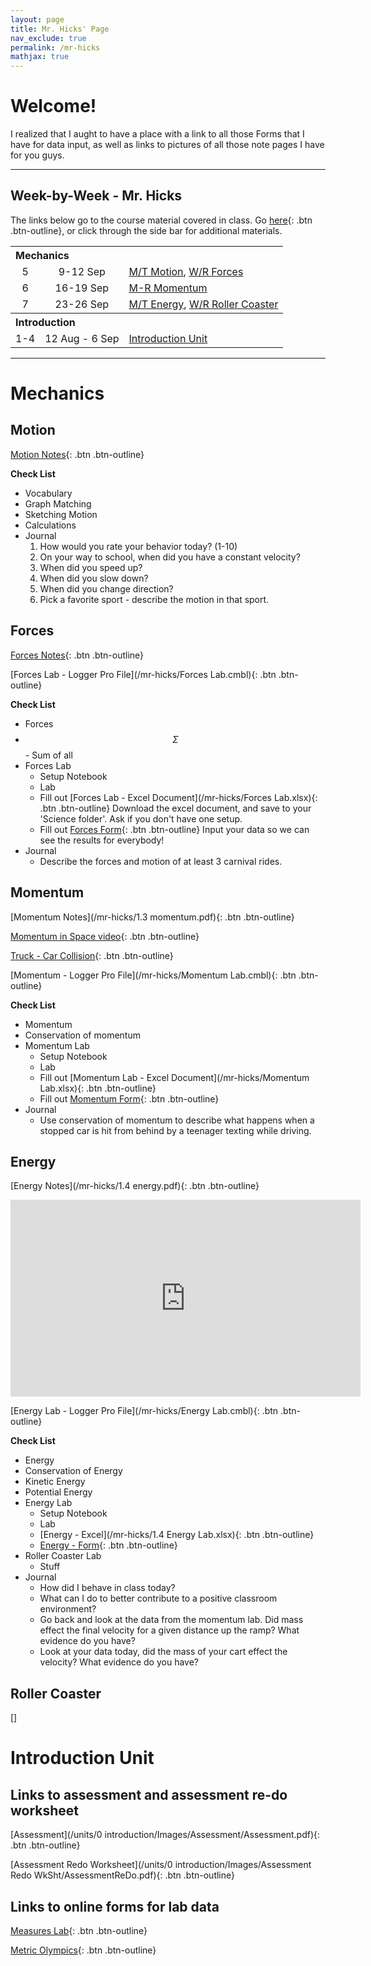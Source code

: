 ```yaml
---
layout: page
title: Mr. Hicks' Page
nav_exclude: true
permalink: /mr-hicks
mathjax: true
---
```

# Welcome!
I realized that I aught to have a place with a link to all those Forms that I have for data input, as well as links to pictures of all those note pages I have for you guys.

---
## Week-by-Week - Mr. Hicks
The links below go to the course material covered in class.
Go [here](/index){: .btn .btn-outline}, or click through the side bar for additional materials.
<table>
  <tr>
    <th colspan="3" align="left">Mechanics</th>
  </tr>
  <tr>
    <td align="center">5</td>
    <td align="center">9-12 Sep</td>
    <td><a href='/mr-hicks#motion'>M/T Motion</a>, <a href='/mr-hicks#forces'>W/R Forces</a></td>
  </tr>
  <tr>
    <td align="center">6</td>
    <td align="center">16-19 Sep</td>
    <td><a href='/mr-hicks#momentum'>M-R Momentum</a></td>
  </tr>
  <tr>
    <td align="center">7</td>
    <td align="center">23-26 Sep</td>
    <td><a href='/mr-hicks#energy'>M/T Energy</a>, <a href='/mr-hicks#roller-coaster'>W/R Roller Coaster</a></td>
  </tr>
  <tr>
    <th colspan="3" align="left">Introduction</th>
  </tr>
  <tr>
    <td align="center">1-4</td>
    <td align="center">12 Aug - 6 Sep</td>
    <td><a href='/mr-hicks#introduction-unit'>Introduction Unit</a></td>
  </tr>
</table>

---

# Mechanics
## Motion

[Motion Notes](/mr-hicks/1.1-motion.pdf){: .btn .btn-outline}

**Check List**
  * Vocabulary
  * Graph Matching
  * Sketching Motion
  * Calculations
  * Journal
      1. How would you rate your behavior today? (1-10)
      2. On your way to school, when did you have a constant velocity?
      3. When did you speed up?
      4. When did you slow down?
      5. When did you change direction?
      6. Pick a favorite sport - describe the motion in that sport.

## Forces
[Forces Notes](/mr-hicks/1.2-forces.pdf){: .btn .btn-outline}

[Forces Lab - Logger Pro File](/mr-hicks/Forces Lab.cmbl){: .btn .btn-outline}

**Check List**
  * Forces
  * $$\Sigma$$ - Sum of all
  * Forces Lab
    - Setup Notebook
    - Lab
    - Fill out [Forces Lab - Excel Document](/mr-hicks/Forces Lab.xlsx){: .btn .btn-outline}
      Download the excel document, and save to your 'Science folder'.
      Ask if you don't have one setup.
    - Fill out [Forces Form](https://forms.office.com/Pages/ResponsePage.aspx?id=2pNwzRMrok2198ZQP0iNs31cX8DUQ_xEjrOkTCSQz29UQVBRSzc4QVlQVEZGTkNKSENYVUpUVDcxOC4u){: .btn .btn-outline}
      Input your data so we can see the results for everybody!
  * Journal
    - Describe the forces and motion of at least 3 carnival rides.


## Momentum
[Momentum Notes](/mr-hicks/1.3 momentum.pdf){: .btn .btn-outline}

[Momentum in Space video](https://www.youtube.com/watch?v=4IYDb6K5UF8){: .btn .btn-outline}

[Truck - Car Collision](https://www.youtube.com/watch?v=YKXz1n4n2tk){: .btn .btn-outline}

[Momentum - Logger Pro File](/mr-hicks/Momentum Lab.cmbl){: .btn .btn-outline}

**Check List**
  * Momentum
  * Conservation of momentum
  * Momentum Lab
      - Setup Notebook
      - Lab
      - Fill out [Momentum Lab - Excel Document](/mr-hicks/Momentum Lab.xlsx){: .btn .btn-outline}
      - Fill out [Momentum Form](https://forms.office.com/Pages/ResponsePage.aspx?id=2pNwzRMrok2198ZQP0iNs31cX8DUQ_xEjrOkTCSQz29UNUJJQ1lMRkxMSkJCMlo3M1JVODJSOFM4NC4u){: .btn .btn-outline}
  * Journal
      - Use conservation of momentum to describe what happens when a stopped car is hit from behind by a teenager texting while driving.

## Energy
[Energy Notes](/mr-hicks/1.4 energy.pdf){: .btn .btn-outline}

<iframe width="560" height="315" src="https://www.youtube.com/embed/aRhkQTQxm4w" frameborder="0" allow="accelerometer; autoplay; encrypted-media; gyroscope; picture-in-picture" allowfullscreen></iframe>

[Energy Lab - Logger Pro File](/mr-hicks/Energy Lab.cmbl){: .btn .btn-outline}

**Check List**
  * Energy
  * Conservation of Energy
  * Kinetic Energy
  * Potential Energy
  * Energy Lab
    - Setup Notebook
    - Lab
    - [Energy - Excel](/mr-hicks/1.4 Energy Lab.xlsx){: .btn .btn-outline}
    - [Energy - Form](https://forms.office.com/Pages/ResponsePage.aspx?id=2pNwzRMrok2198ZQP0iNs31cX8DUQ_xEjrOkTCSQz29UNkI2OVZQMFVYRkFLUk8xWjhVUVFGOURPUC4u){: .btn .btn-outline}
  * Roller Coaster Lab
      - Stuff
  * Journal
    - How did I behave in class today?
    - What can I do to better contribute to a positive classroom environment?
    - Go back and look at the data from the momentum lab.  Did mass effect the final velocity for a given distance up the ramp? What evidence do you have?
    - Look at your data today, did the mass of your cart effect the velocity?  What evidence do you have?

## Roller Coaster
[]

# Introduction Unit
## Links to assessment and assessment re-do worksheet
[Assessment](/units/0 introduction/Images/Assessment/Assessment.pdf){: .btn .btn-outline}

[Assessment Redo Worksheet](/units/0 introduction/Images/Assessment Redo WkSht/AssessmentReDo.pdf){: .btn .btn-outline}

## Links to online forms for lab data
[Measures Lab](https://forms.office.com/Pages/ResponsePage.aspx?id=2pNwzRMrok2198ZQP0iNs31cX8DUQ_xEjrOkTCSQz29URUtMVERZN1dITDdKREpPSTAxN1QyTUdFWC4u){: .btn .btn-outline}

[Metric Olympics](https://forms.office.com/Pages/ResponsePage.aspx?id=2pNwzRMrok2198ZQP0iNs31cX8DUQ_xEjrOkTCSQz29UQ0VORkhVQzhJTVVaRVhHT05QSUJEVE83OS4u){: .btn .btn-outline}